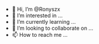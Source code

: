 - 👋 Hi, I’m @Ronyszx
- 👀 I’m interested in ...
- 🌱 I’m currently learning ...
- 💞️ I’m looking to collaborate on ...
- 📫 How to reach me ...

<!---
Ronyszx/Ronyszx is a ✨ special ✨ repository because its `README.md` (this file) appears on your GitHub profile.
You can click the Preview link to take a look at your changes.
--->
